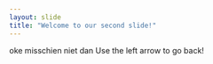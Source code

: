 ```yaml
---
layout: slide
title: "Welcome to our second slide!"
---
```

oke misschien niet dan
Use the left arrow to go back!
